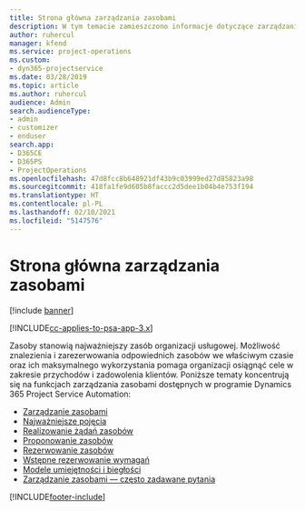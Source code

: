 ```yaml
---
title: Strona główna zarządzania zasobami
description: W tym temacie zamieszczono informacje dotyczące zarządzania zasobami.
author: ruhercul
manager: kfend
ms.service: project-operations
ms.custom:
- dyn365-projectservice
ms.date: 03/28/2019
ms.topic: article
ms.author: ruhercul
audience: Admin
search.audienceType:
- admin
- customizer
- enduser
search.app:
- D365CE
- D365PS
- ProjectOperations
ms.openlocfilehash: 47d8fcc8b648921df43b9c03999ed27d85823a98
ms.sourcegitcommit: 418fa1fe9d605b8faccc2d5dee1b04b4e753f194
ms.translationtype: HT
ms.contentlocale: pl-PL
ms.lasthandoff: 02/10/2021
ms.locfileid: "5147576"
---
```

# <a name="resource-management-home-page"></a>Strona główna zarządzania zasobami

[!include [banner](../includes/psa-now-project-operations.md)]

[!INCLUDE[cc-applies-to-psa-app-3.x](../includes/cc-applies-to-psa-app-3x.md)]

Zasoby stanowią najważniejszy zasób organizacji usługowej. Możliwość znalezienia i zarezerwowania odpowiednich zasobów we właściwym czasie oraz ich maksymalnego wykorzystania pomaga organizacji osiągnąć cele w zakresie przychodów i zadowolenia klientów. Poniższe tematy koncentrują się na funkcjach zarządzania zasobami dostępnych w programie Dynamics 365 Project Service Automation:

- [Zarządzanie zasobami](manage-resources.md)
- [Najważniejsze pojęcia](reports-key-concepts.md)
- [Realizowanie żądań zasobów](resource-management-fulfill-requests.md)
- [Proponowanie zasobów](resource-management-propose-resources.md)
- [Rezerwowanie zasobów](resource-management-book-resources-scheduleboard.md)
- [Wstępne rezerwowanie wymagań](resource-management-softbook-requirements.md)
- [Modele umiejętności i biegłości](resource-management-skills-proficiency.md)
- [Zarządzanie zasobami — często zadawane pytania](resource-management-faq.md)


[!INCLUDE[footer-include](../includes/footer-banner.md)]
